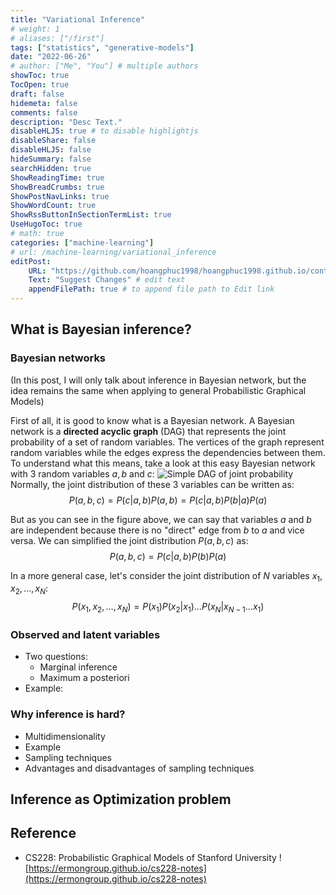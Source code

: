 ```yaml
---
title: "Variational Inference"
# weight: 1
# aliases: ["/first"]
tags: ["statistics", "generative-models"]
date: "2022-06-26"
# author: ["Me", "You"] # multiple authors
showToc: true
TocOpen: true
draft: false
hidemeta: false
comments: false
description: "Desc Text."
disableHLJS: true # to disable highlightjs
disableShare: false
disableHLJS: false
hideSummary: false
searchHidden: true
ShowReadingTime: true
ShowBreadCrumbs: true
ShowPostNavLinks: true
ShowWordCount: true
ShowRssButtonInSectionTermList: true
UseHugoToc: true
# math: true
categories: ["machine-learning"]
# url: /machine-learning/variational_inference
editPost:
    URL: "https://github.com/hoangphuc1998/hoangphuc1998.github.io/content"
    Text: "Suggest Changes" # edit text
    appendFilePath: true # to append file path to Edit link
---
```


## What is Bayesian inference?
### Bayesian networks
(In this post, I will only talk about inference in Bayesian network, but the idea remains the same when applying to general Probabilistic Graphical Models)

First of all, it is good to know what is a Bayesian network. A Bayesian network is a **directed acyclic graph** (DAG) that represents the joint probability of a set of random variables. The vertices of the graph represent random variables while the edges express the dependencies between them. To understand what this means, take a look at this easy Bayesian network with 3 random variables $a, b$ and $c$: 
![Simple DAG of joint probability](/imgs/machine-learning/variational_inference/dag_example.png#center)
Normally, the joint distribution of these 3 variables can be written as:
$$P(a,b,c)=P(c|a,b)P(a,b)=P(c|a,b)P(b|a)P(a)$$

But as you can see in the figure above, we can say that variables $a$ and $b$ are independent because there is no "direct" edge from $b$ to $a$ and vice versa. We can simplified the joint distribution $P(a,b,c)$ as:
$$P(a,b,c)=P(c|a,b)P(b)P(a)$$

In a more general case, let's consider the joint distribution of $N$ variables $x_1,x_2,...,x_N$:
$$P(x_1,x_2,...,x_N)=P(x_1)P(x_2|x_1)...P(x_N|x_{N-1}...x_1)$$
### Observed and latent variables
- Two questions:
    - Marginal inference
    - Maximum a posteriori
- Example:
### Why inference is hard?
- Multidimensionality
- Example
- Sampling techniques
- Advantages and disadvantages of sampling techniques
## Inference as Optimization problem

## Reference
- CS228: Probabilistic Graphical Models of Stanford University ![https://ermongroup.github.io/cs228-notes](https://ermongroup.github.io/cs228-notes)